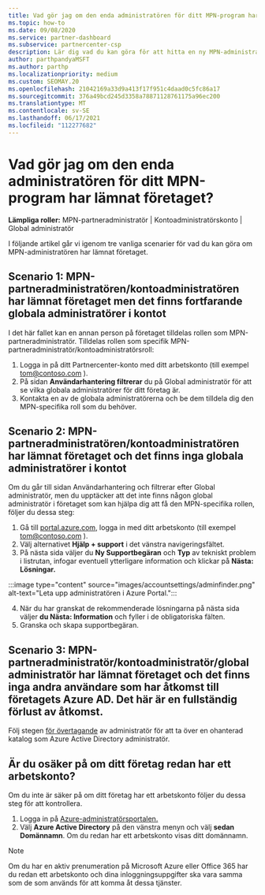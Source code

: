 ```yaml
---
title: Vad gör jag om den enda administratören för ditt MPN-program har lämnat företaget?
ms.topic: how-to
ms.date: 09/08/2020
ms.service: partner-dashboard
ms.subservice: partnercenter-csp
description: Lär dig vad du kan göra för att hitta en ny MPN-administratör eller få hjälp från företagets globala administratör. Lär dig också hur du lägger till en ny global partnercenteradministratör.
author: parthpandyaMSFT
ms.author: parthp
ms.localizationpriority: medium
ms.custom: SEOMAY.20
ms.openlocfilehash: 21042169a33d9a413f17f951c4daad0c5fc86a17
ms.sourcegitcommit: 376a49bcd245d3358a78871128761175a96ec200
ms.translationtype: MT
ms.contentlocale: sv-SE
ms.lasthandoff: 06/17/2021
ms.locfileid: "112277682"
---
```

# <a name="what-to-do-if-the-only-admin-for-your-mpn-program-has-left-the-company"></a>Vad gör jag om den enda administratören för ditt MPN-program har lämnat företaget?

**Lämpliga roller:** MPN-partneradministratör | Kontoadministratörskonto | Global administratör

I följande artikel går vi igenom tre vanliga scenarier för vad du kan göra om MPN-administratören har lämnat företaget.

## <a name="scenario-1-mpn-partner-adminaccount-admin-has-left-the-company-but-there-are-still-global-admins-in-the-account"></a>Scenario 1: MPN-partneradministratören/kontoadministratören har lämnat företaget men det finns fortfarande globala administratörer i kontot

I det här fallet kan en annan person på företaget tilldelas rollen som MPN-partneradministratör. Tilldelas rollen som specifik MPN-partneradministratör/kontoadministratörsroll:

1. Logga in på ditt Partnercenter-konto med ditt arbetskonto (till exempel tom@contoso.com ).
1. På sidan **Användarhantering filtrerar** du på Global administratör för att se vilka globala administratörer för ditt företag är. 
1. Kontakta en av de globala administratörerna och be dem tilldela dig den MPN-specifika roll som du behöver. 

## <a name="scenario-2-mpn-partner-adminaccount-admin-has-left-the-company-and-there-are-no-global-admins-in-the-account"></a>Scenario 2: MPN-partneradministratören/kontoadministratören har lämnat företaget och det finns inga globala administratörer i kontot 

Om du går  till sidan Användarhantering och filtrerar efter Global administratör, men du upptäcker att det inte finns någon global administratör i företaget som kan hjälpa dig att få den MPN-specifika rollen, följer du dessa steg:

1. Gå till [portal.azure.com](https://ms.portal.azure.com/), logga in med ditt arbetskonto (till exempel tom@contoso.com ). 
1. Välj alternativet **Hjälp + support** i det vänstra navigeringsfältet.
1. På nästa sida väljer du **Ny Supportbegäran** och **Typ** av tekniskt problem i listrutan, infogar eventuell ytterligare information och klickar på **Nästa: Lösningar.**

:::image type="content" source="images/accountsettings/adminfinder.png" alt-text="Leta upp administratören i Azure Portal.":::

4. När du har granskat de rekommenderade lösningarna på nästa sida väljer **du Nästa: Information** och fyller i de obligatoriska fälten.
1. Granska och skapa supportbegäran.


## <a name="scenario-3-mpn-partner-adminaccount-adminglobal-admin-has-left-the-company-and-there-are-no-other-users-who-can-access-the-companys-azure-ad-this-is-a-complete-loss-of-access"></a>Scenario 3: MPN-partneradministratör/kontoadministratör/global administratör har lämnat företaget och det finns inga andra användare som har åtkomst till företagets Azure AD. Det här är en fullständig förlust av åtkomst.

Följ stegen [för övertagande](/azure/active-directory/users-groups-roles/domains-admin-takeover#internal-admin-takeover) av administratör för att ta över en ohanterad katalog som Azure Active Directory administratör.

## <a name="not-sure-if-your-company-already-has-a-work-account"></a>Är du osäker på om ditt företag redan har ett arbetskonto?

Om du inte är säker på om ditt företag har ett arbetskonto följer du dessa steg för att kontrollera.

1. Logga in på [Azure-administratörsportalen.](https://ms.portal.azure.com)
2. Välj **Azure Active Directory** på den vänstra menyn och välj **sedan Domännamn**.
Om du redan har ett arbetskonto visas ditt domännamn.

>[!Note]
>Om du har en aktiv prenumeration på Microsoft Azure eller Office 365 har du redan ett arbetskonto och dina inloggningsuppgifter ska vara samma som de som används för att komma åt dessa tjänster.